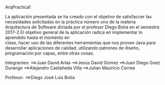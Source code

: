 ArqPractica1

La aplicación presentada se ha creado con el objetivo de satisfaccer las necesidades solicitadas en 
la práctica número uno de la materia Arquitectura de Software dictada por el profesor Diego Botia en el
semestre 2017-2.El objetivo general de la aplicación radica en implementar lo aprendido hasta el momento en   
clase, hacer uso de las diferentes herramientas que nos provee Java para desarrollar aplicaciones de calidad, utilizando
patrones de diseño, programación por capas, entre otras cosas.


Integrantes:
==>Juan David Arias
==>Jesús David Gómez
==>Juan Diego Goez Durango
==>Alejandro Castañeda Villa
==>Julian Mauricio Correa

Profesor:
==>Diego José Luis Botia
